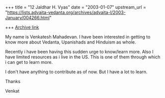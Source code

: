 +++
title = "12 Jaldhar H. Vyas"
date = "2003-01-07"
upstream_url = "https://lists.advaita-vedanta.org/archives/advaita-l/2003-January/004266.html"

+++
[Archive link](https://lists.advaita-vedanta.org/archives/advaita-l/2003-January/004266.html)

My name is Venkatesh Mahadevan. I have been interested in getting to know
more about Vedanta, Upanishads and Hinduism as whole.

Recently i have been having this sudden urge to know/learn more. Also I
have limited resources as i live in the US. This is one of them through
which i can get to learn more.

I don't have anything to contribute as of now. But I have a lot to learn.


Thanks

Venkat

